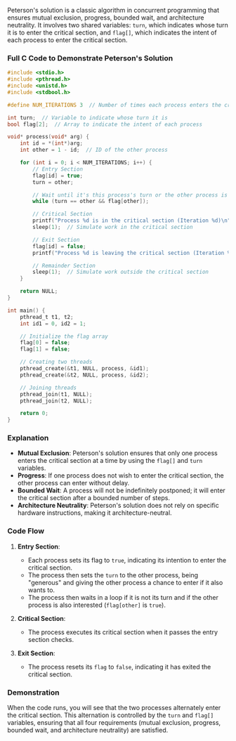 Peterson's solution is a classic algorithm in concurrent programming that ensures mutual exclusion, progress, bounded wait, and architecture neutrality. It involves two shared variables: `turn`, which indicates whose turn it is to enter the critical section, and `flag[]`, which indicates the intent of each process to enter the critical section.

### Full C Code to Demonstrate Peterson's Solution

```c
#include <stdio.h>
#include <pthread.h>
#include <unistd.h>
#include <stdbool.h>

#define NUM_ITERATIONS 3  // Number of times each process enters the critical section

int turn;  // Variable to indicate whose turn it is
bool flag[2];  // Array to indicate the intent of each process

void* process(void* arg) {
    int id = *(int*)arg;
    int other = 1 - id;  // ID of the other process

    for (int i = 0; i < NUM_ITERATIONS; i++) {
        // Entry Section
        flag[id] = true;
        turn = other;

        // Wait until it's this process's turn or the other process is not interested
        while (turn == other && flag[other]);

        // Critical Section
        printf("Process %d is in the critical section (Iteration %d)\n", id, i+1);
        sleep(1);  // Simulate work in the critical section

        // Exit Section
        flag[id] = false;
        printf("Process %d is leaving the critical section (Iteration %d)\n", id, i+1);

        // Remainder Section
        sleep(1);  // Simulate work outside the critical section
    }

    return NULL;
}

int main() {
    pthread_t t1, t2;
    int id1 = 0, id2 = 1;

    // Initialize the flag array
    flag[0] = false;
    flag[1] = false;

    // Creating two threads
    pthread_create(&t1, NULL, process, &id1);
    pthread_create(&t2, NULL, process, &id2);

    // Joining threads
    pthread_join(t1, NULL);
    pthread_join(t2, NULL);

    return 0;
}
```

### Explanation

- **Mutual Exclusion**: Peterson's solution ensures that only one process enters the critical section at a time by using the `flag[]` and `turn` variables.
- **Progress**: If one process does not wish to enter the critical section, the other process can enter without delay.
- **Bounded Wait**: A process will not be indefinitely postponed; it will enter the critical section after a bounded number of steps.
- **Architecture Neutrality**: Peterson's solution does not rely on specific hardware instructions, making it architecture-neutral.

### Code Flow

1. **Entry Section**: 
    - Each process sets its flag to `true`, indicating its intention to enter the critical section.
    - The process then sets the `turn` to the other process, being "generous" and giving the other process a chance to enter if it also wants to.
    - The process then waits in a loop if it is not its turn and if the other process is also interested (`flag[other]` is `true`).
  
2. **Critical Section**:
    - The process executes its critical section when it passes the entry section checks.

3. **Exit Section**:
    - The process resets its `flag` to `false`, indicating it has exited the critical section.

### Demonstration

When the code runs, you will see that the two processes alternately enter the critical section. This alternation is controlled by the `turn` and `flag[]` variables, ensuring that all four requirements (mutual exclusion, progress, bounded wait, and architecture neutrality) are satisfied.